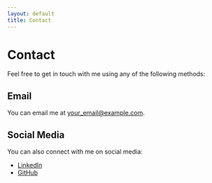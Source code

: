 ```yaml
---
layout: default
title: Contact
---
```


# Contact

Feel free to get in touch with me using any of the following methods:

## Email

You can email me at [your_email@example.com](mailto:your_email@example.com).

## Social Media

You can also connect with me on social media:

- [LinkedIn](https://www.linkedin.com/in/mark-johnstone-b04038242/)
- [GitHub](https://github.com/datadarter)
